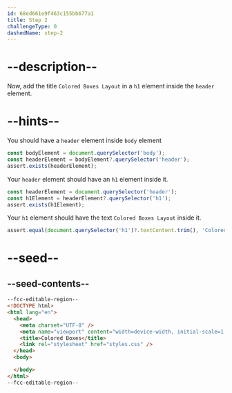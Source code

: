 ```yaml
---
id: 68ed661e9f463c155bb677a1
title: Step 2
challengeType: 0
dashedName: step-2
---
```


# --description--

Now, add the title `Colored Boxes Layout` in a `h1` element inside the `header` element.

# --hints--

You should have a `header` element inside `body` element

```js
const bodyElement = document.querySelector('body');
const headerElement = bodyElement?.querySelector('header');
assert.exists(headerElement);

```

Your `header` element should have an `h1` element inside it.

```js
const headerElement = document.querySelector('header');
const h1Element = headerElement?.querySelector('h1');
assert.exists(h1Element);
```

Your `h1` element should have the text `Colored Boxes Layout` inside it.

```js
assert.equal(document.querySelector('h1')?.textContent.trim(), 'Colored Boxes Layout');
```

# --seed--

## --seed-contents--

```html
--fcc-editable-region--
<!DOCTYPE html>
<html lang="en">
  <head>
    <meta charset="UTF-8" />
    <meta name="viewport" content="width=device-width, initial-scale=1.0" />
    <title>Colored Boxes</title>
    <link rel="stylesheet" href="styles.css" />
  </head>
  <body>

  </body>
</html>
--fcc-editable-region--
```
